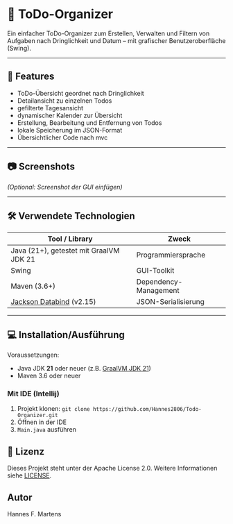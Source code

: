 # 📅 ToDo-Organizer

Ein einfacher ToDo-Organizer zum Erstellen, Verwalten und Filtern von Aufgaben nach Dringlichkeit und Datum – mit grafischer Benutzeroberfläche (Swing).

---

## 🚀 Features

- ToDo-Übersicht geordnet nach Dringlichkeit
- Detailansicht zu einzelnen Todos
- gefilterte Tagesansicht
- dynamischer Kalender zur Übersicht
- Erstellung, Bearbeitung und Entfernung von Todos
- lokale Speicherung im JSON-Format
- Übersichtlicher Code nach mvc

---

## 📷 Screenshots

*(Optional: Screenshot der GUI einfügen)*

---

## 🛠️ Verwendete Technologien

| Tool / Library                                                   | Zweck                 |
|------------------------------------------------------------------|-----------------------|
| Java (21+), getestet mit GraalVM JDK 21                          | Programmiersprache    |
| Swing                                                            | GUI-Toolkit           |
| Maven (3.6+)                                                     | Dependency-Management |
| [Jackson Databind](https://github.com/FasterXML/jackson) (v2.15) | JSON-Serialisierung   |

---

## 💻 Installation/Ausführung

Voraussetzungen:
- Java JDK **21** oder neuer (z.B. [GraalVM JDK 21](https://www.graalvm.org))
- Maven 3.6 oder neuer

### Mit IDE (Intellij)

1. Projekt klonen: `git clone https://github.com/Hannes2806/Todo-Organizer.git`
2. Öffnen in der IDE
3. `Main.java` ausführen

## 📄 Lizenz

Dieses Projekt steht unter der Apache License 2.0. Weitere Informationen siehe [LICENSE](LICENSE.txt).

## Autor

Hannes F. Martens 